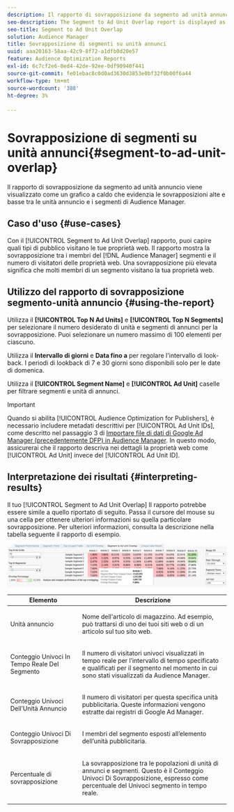 ```yaml
---
description: Il rapporto di sovrapposizione da segmento ad unità annuncio viene visualizzato come un grafico a caldo che evidenzia le sovrapposizioni alte e basse tra le unità annuncio e i segmenti di Audience Manager.
seo-description: The Segment to Ad Unit Overlap report is displayed as a heat chart that highlights high and low overlaps between your Ad Units and Audience Manager segments.
seo-title: Segment to Ad Unit Overlap
solution: Audience Manager
title: Sovrapposizione di segmenti su unità annunci
uuid: aaa20163-58aa-42c9-8f72-a1dfb0d20e57
feature: Audience Optimization Reports
exl-id: 6c7cf2e6-8ed4-42de-92ee-0df90940f441
source-git-commit: fe01ebac8c0d0ad3630d3853e0bf32f0b00f6a44
workflow-type: tm+mt
source-wordcount: '388'
ht-degree: 3%

---
```


# Sovrapposizione di segmenti su unità annunci{#segment-to-ad-unit-overlap}

Il rapporto di sovrapposizione da segmento ad unità annuncio viene visualizzato come un grafico a caldo che evidenzia le sovrapposizioni alte e basse tra le unità annuncio e i segmenti di Audience Manager.

## Caso d&#39;uso {#use-cases}

Con il [!UICONTROL Segment to Ad Unit Overlap] rapporto, puoi capire quali tipi di pubblico visitano le tue proprietà web. Il rapporto mostra la sovrapposizione tra i membri del [!DNL Audience Manager] segmenti e il numero di visitatori delle proprietà web. Una sovrapposizione più elevata significa che molti membri di un segmento visitano la tua proprietà web.

## Utilizzo del rapporto di sovrapposizione segmento-unità annuncio {#using-the-report}

Utilizza il **[!UICONTROL Top N Ad Units]** e **[!UICONTROL Top N Segments]** per selezionare il numero desiderato di unità e segmenti di annunci per la sovrapposizione. Puoi selezionare un numero massimo di 100 elementi per ciascuno.

Utilizza il **Intervallo di giorni** e **Data fino a** per regolare l&#39;intervallo di look-back. I periodi di lookback di 7 e 30 giorni sono disponibili solo per le date di domenica.

Utilizza il **[!UICONTROL Segment Name]** e **[!UICONTROL Ad Unit]** caselle per filtrare segmenti e unità di annunci.

>[!IMPORTANT]
>
>Quando si abilita [!UICONTROL Audience Optimization for Publishers], è necessario includere metadati descrittivi per [!UICONTROL Ad Unit IDs], come descritto nel passaggio 3 di [Importare file di dati di Google Ad Manager (precedentemente DFP) in Audience Manager](../../../reporting/audience-optimization-reports/aor-publishers/import-dfp.md). In questo modo, assicurerai che il rapporto descriva nei dettagli la proprietà web come [!UICONTROL Ad Unit] invece del [!UICONTROL Ad Unit ID].

## Interpretazione dei risultati {#interpreting-results}

Il tuo [!UICONTROL Segment to Ad Unit Overlap] Il rapporto potrebbe essere simile a quello riportato di seguito. Passa il cursore del mouse su una cella per ottenere ulteriori informazioni su quella particolare sovrapposizione. Per ulteriori informazioni, consulta la descrizione nella tabella seguente il rapporto di esempio.

![](assets/publisher_segment_ad_unit_overlap.png)

<table id="table_22340F45B1B94D3796174CB30A60E212"> 
 <thead> 
  <tr> 
   <th colname="col1" class="entry"> Elemento </th> 
   <th colname="col2" class="entry"> Descrizione </th> 
  </tr>
 </thead>
 <tbody> 
  <tr> 
   <td colname="col1"> <p><span class="wintitle"> Unità annuncio </span> </p> </td> 
   <td colname="col2"> <p>Nome dell'articolo di magazzino. Ad esempio, può trattarsi di uno dei tuoi siti web o di un articolo sul tuo sito web. </p> </td> 
  </tr> 
  <tr> 
   <td colname="col1"> <p><span class="wintitle"> Conteggio Univoci In Tempo Reale Del Segmento</span> </p> </td> 
   <td colname="col2"> <p>Il numero di visitatori univoci visualizzati in tempo reale per l’intervallo di tempo specificato e qualificati per il segmento nel momento in cui sono stati visualizzati da <span class="keyword"> Audience Manager</span>. </p> </td> 
  </tr> 
  <tr> 
   <td colname="col1"> <p><span class="wintitle"> Conteggio Univoci Dell’Unità Annuncio</span> </p> </td> 
   <td colname="col2"> <p>Il numero di visitatori per questa specifica unità pubblicitaria. Queste informazioni vengono estratte dai registri di Google Ad Manager. </p> </td> 
  </tr> 
  <tr> 
   <td colname="col1"> <p><span class="wintitle"> Conteggio Univoci Di Sovrapposizione</span> </p> </td> 
   <td colname="col2"> <p>I membri del segmento esposti all’elemento dell’unità pubblicitaria. </p> </td> 
  </tr> 
  <tr> 
   <td colname="col1"> <p><span class="wintitle"> Percentuale di sovrapposizione</span> </p> </td> 
   <td colname="col2"> <p>La sovrapposizione tra le popolazioni di unità di annunci e segmenti. Questo è il <span class="wintitle"> Conteggio Univoci Di Sovrapposizione</span>, espresso come percentuale del <span class="wintitle"> Univoci segmento in tempo reale</span>. </p> </td> 
  </tr> 
 </tbody> 
</table>
